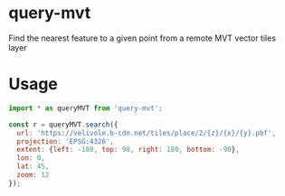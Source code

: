 # query-mvt

Find the nearest feature to a given point from a remote MVT vector tiles layer

# Usage

```js
import * as queryMVT from 'query-mvt';

const r = queryMVT.search({
  url: 'https://velivole.b-cdn.net/tiles/place/2/{z}/{x}/{y}.pbf',
  projection: 'EPSG:4326',
  extent: {left: -180, top: 90, right: 180, bottom: -90},
  lon: 0,
  lat: 45,
  zoom: 12
});
```
